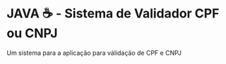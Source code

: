 # JAVA ☕ - Sistema de Validador CPF ou CNPJ
Um sistema para a aplicação para válidação de CPF e CNPJ
